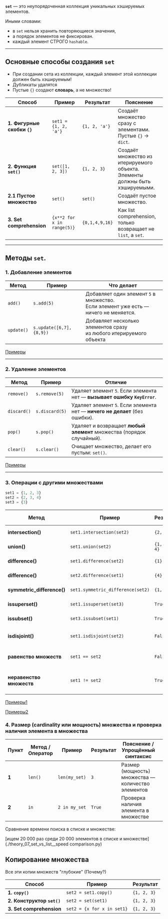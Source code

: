 **`set`** — это неупорядоченная коллекция уникальных хэшируемых элементов.  

Иными словами: 
* в `set` нельзя хранить повторяющиеся значения, 
* а порядок элементов не фиксирован.
* каждый элемент СТРОГО `hashable`.


---

## Основные способы создания `set`

* При создании сета из коллекции, каждый элемент этой коллекции должен быть хэшируемым!
* Дубликаты удалятся
* Пустые `{}` создают **словарь**, а не множество!

| Способ                        | Пример                                 | Результат         | Пояснение                                                                         |
|-------------------------------| -------------------------------------- | ----------------- |-----------------------------------------------------------------------------------|
| **1. Фигурные скобки `{}`**   | `set1 = {1, 2, 'a'}`                   | `{1, 2, 'a'}`     | Создаёт множество сразу с элементами. <br> Пустые `{}` → `dict`.                  |
| **2. Функция `set()`**        | `set([1, 2, 3])`                       | `{1, 2, 3}`       | Создаёт множество из итерируемого объекта. <br> Элементы должны быть хэшируемыми. |
| **2.1 Пустое множество**      | `set()`                                | `set()`           | Создаёт пустое множество.                                                         |
| **3. Set comprehension**      | `{x**2 for x in range(5)}`             | `{0,1,4,9,16}`    | Как list comprehension, <br> только возвращает не `list`, а `set`.                |


---

## Методы `set`.



### 1. Добавление элементов

| Метод      | Пример                   | Что делает                                                                              |
| ---------- | ------------------------ |-----------------------------------------------------------------------------------------|
| `add()`    | `s.add(5)`               | Добавляет один элемент `5` в множество. <br>Если элемент уже есть — ничего не меняется. |
| `update()` | `s.update([6,7], {8,9})` | Добавляет несколько элементов сразу  <br>из любого итерируемого объекта                 |

[Примеры](./theory_05_set_create.py)

---

### 2. Удаление элементов

| Метод       | Пример         | Отличие                                                                     |
| ----------- | -------------- | --------------------------------------------------------------------------- |
| `remove()`  | `s.remove(5)`  | Удаляет элемент `5`. Если элемента нет — **вызывает ошибку `KeyError`**.    |
| `discard()` | `s.discard(5)` | Удаляет элемент `5`. Если элемента нет — **ничего не делает** (без ошибки). |
| `pop()`     | `s.pop()`      | Удаляет и возвращает **любый элемент** множества (порядок случайный).       |
| `clear()`   | `s.clear()`    | Очищает множество, делает его пустым: `set()`.                              |

[Примеры](./theory_09_set_methods_remove_items.py)

---

### 3. Операции с другими множествами

```python
set1 = {1, 2, 3}
set2 = {2, 3, 4}
set3 = {3}
```
| Метод                      | Пример                            | Результат     | Упрощённый синтаксис | Пояснение                           |
|----------------------------|-----------------------------------|---------------|----------------------|-------------------------------------|
| **intersection()**         | `set1.intersection(set2)`         | `{2, 3}`      | `set1 & set2`        | пересечение множеств                |
| **union()**                | `set1.union(set2)`                | `{1, 2, 3, 4}` | `set1 \| set2`       | объединение множеств                |
| **difference()**           | `set1.difference(set2)`           | `{1}`         | `set1 - set2`        | разность множеств                   |
| **difference()**           | `set2.difference(set1)`           | `{4}`         | `set2 - set1`        | разность множеств                   |
| **symmetric_difference()** | `set1.symmetric_difference(set2)` | `{1, 4}`      | `set1 ^ set2`        | симметричная разность               |
| **issuperset()**           | `set1.issuperset(set3)`           | `True`        | `set1 >= set3`       | `set1` вбирает в себя всё `set3`    |
| **issubset()**             | `set3.issubset(set1)`             | `True`        | `set3 <= set1`       | `set3` является частью `set1`       |
| **isdisjoint()**           | `set1.isdisjoint(set2)`           | `False`       | —                    | нет ни одного общего элемента       |
| **равенство множеств**     | `set1 == set2`                    | `False`       | —                    | все элементы множеств одинаковые    |
| **неравенство множеств**   | `set1 != set2`                    | `True`        | —                    | НЕ все элементы множеств одинаковые |


[Примеры1](./theory_03_set_methods.py)

[Примеры2](./theory_04_set_methods.py)


### 4. Размер (cardinality или мощность) множества и проверка наличия элемента в множества

| Пункт | Метод / Оператор         | Пример                            | Результат      | Пояснение / Упрощённый синтаксис                   |       |
| ----- | ------------------------ | --------------------------------- | -------------- | -------------------------------------------------- | ----- |
| **1** | `len()`                  | `len(my_set)`                     | `3`            | Размер (мощность) множества — количество элементов |       |
| **2** | `in`                     | `2 in my_set`                     | `True`         | Проверка наличия элемента в множестве              |       |


Сравнение времени поиска в списке и множестве:  

[ищем 20 000 раз среди 20 000 элементов в списке и множестве](./theory_07_set_vs_list__speed comparison.py)


## Копирование множества

Все эти копии множеств "глубокие" (Почему?)

| Способ                                          | Пример                     | Результат    |
| ----------------------------------------------- |----------------------------|--------------|
| **1. `copy()`**                                 | `set2 = set1.copy()`       | `{1, 2, 3}`  |
| **2. Конструктор `set()`**                      | `set2 = set(set1)`         | `{1, 2, 3}`  |
| **3. Set comprehension**                        | `set2 = {x for x in set1}` | `{1, 2, 3}`  |
